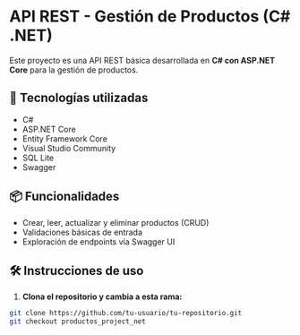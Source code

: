 # API REST - Gestión de Productos (C# .NET)

Este proyecto es una API REST básica desarrollada en **C# con ASP.NET Core** para la gestión de productos.

## 🚀 Tecnologías utilizadas

- C#
- ASP.NET Core
- Entity Framework Core
- Visual Studio Community
- SQL Lite
- Swagger

## 📦 Funcionalidades

- Crear, leer, actualizar y eliminar productos (CRUD)
- Validaciones básicas de entrada
- Exploración de endpoints vía Swagger UI

## 🛠️ Instrucciones de uso

1. **Clona el repositorio y cambia a esta rama:**

```bash
git clone https://github.com/tu-usuario/tu-repositorio.git
git checkout productos_project_net
